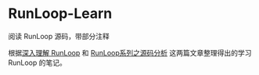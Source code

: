 # RunLoop-Learn
阅读 RunLoop 源码，带部分注释

根据[深入理解 RunLoop](https://blog.ibireme.com/2015/05/18/runloop/) 和 [RunLoop系列之源码分析](http://aaaboom.com/?p=34) 这两篇文章整理得出的学习 RunLoop 的笔记。

